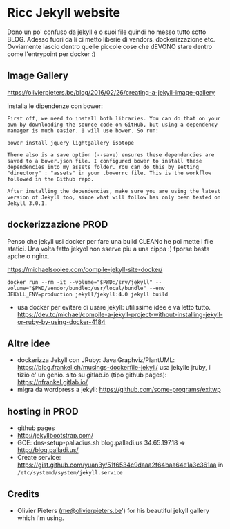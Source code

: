 # Ricc Jekyll website

Dono un po' confuso da jekyll e o suoi file quindi ho messo tutto sotto BLOG.
Adesso fuori da li ci metto liberie di vendors, dockerizzazione etc. Ovviamente lascio dentro 
quelle piccole cose che dEVONO stare dentro come l'entrypoint per docker :)

## Image Gallery

https://olivierpieters.be/blog/2016/02/26/creating-a-jekyll-image-gallery

installa le dipendenze con bower:

```
First off, we need to install both libraries. You can do that on your own by downloading the source code on GitHub, but using a dependency manager is much easier. I will use bower. So run:

bower install jquery lightgallery isotope

There also is a save option (--save) ensures these dependencies are saved to a bower.json file. I configured bower to install these dependencies into my assets folder. You can do this by setting "directory" : "assets" in your .bowerrc file. This is the workflow followed in the Github repo.

After installing the dependencies, make sure you are using the latest version of Jekyll too, since what will follow has only been tested on Jekyll 3.0.1.
```

## dockerizzazione PROD

Penso che jekyll usi docker per fare una build CLEANc he poi mette i file statici. Una volta fatto jekyol non sserve piu a una cippa :)
fporse basta apche o nginx.

https://michaelsoolee.com/compile-jekyll-site-docker/

    docker run --rm -it --volume="$PWD:/srv/jekyll" --volume="$PWD/vendor/bundle:/usr/local/bundle" --env JEKYLL_ENV=production jekyll/jekyll:4.0 jekyll build

* usa docker per evitare di usare jekyll: utilissime idee e va letto tutto. https://dev.to/michael/compile-a-jekyll-project-without-installing-jekyll-or-ruby-by-using-docker-4184

## Altre idee

* dockerizza Jekyll con JRuby: Java.Graphviz/PlantUML: https://blog.frankel.ch/musings-dockerfile-jekyll/ usa jekylle  jruby, il tizio e' un genio. sito su gitlab.io (tipo github pages): https://nfrankel.gitlab.io/
* migra da wordpress a jekyll: https://github.com/some-programs/exitwp

## hosting in PROD

* github pages
* http://jekyllbootstrap.com/
* GCE:  dns-setup-palladius.sh blog.palladi.us 34.65.197.18 => http://blog.palladi.us/
* Create service: https://gist.github.com/yuan3y/51f6534c9daaa2f64baa64e1a3c361aa in `/etc/systemd/system/jekyll.service`

## Credits

* Olivier Pieters (me@olivierpieters.be') for his beautiful jekyll gallery which I'm using.